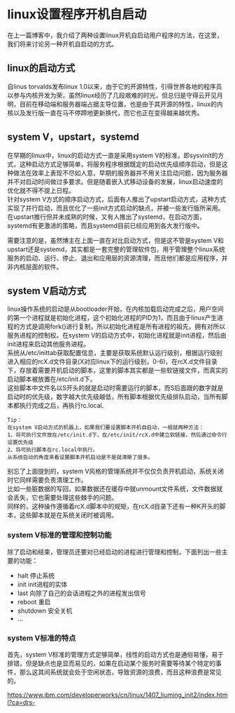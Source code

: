 # linux设置程序开机自启动
在上一篇博客中，我介绍了两种设置linux开机自启动用户程序的方法，在这里，我们将来讨论另一种开机自启动的方式。  

## linux的启动方式
自linus torvalds发布linux 1.0以来，由于它的开源特性，引得世界各地的程序员以参与内核开发为荣，虽然linux经历了几段艰难的时光，但总归是守得云开见月明，目前在移动端和服务器端占据主导位置，也是由于其开源的特性，linux的内核以及发行版一直在马不停蹄地更新换代，而它也正在变得越来越优秀。
## system V，upstart，systemd  
在早期的linux中，linux的启动方式一直是采用system V的标准，即sysvinit的方式，这种启动方式足够简单，将服务程序根据既定的启动优先级顺序启动，但是这种做法在效率上表现不尽如人意，早期的服务器并不用关注启动问题，因为服务器并不对启动时间做过多要求。但是随着嵌入式移动设备的发展，linux启动速度的优化就不得不提上日程。  
针对system V方式的顺序启动方式，后面有人推出了upstart启动方式，这种方式实现了并行启动，而且优化了一些init方式启动的缺点，并被一些发行版所采用。   
在upstart推行但并未成熟的时候，又有人推出了systemd，在启动方面，systemd有更激进的策略，而且systemd目前已经应用到各大发行版中。

需要注意的是，虽然博主在上面一直在对比启动方式，但是这不管是system V和upstart还是systemd，其实都是一套完整的管理软件包，用于管理整个linux系统服务的启动、运行、停止、退出和应用层的资源清理，而且他们都是应用程序，并非内核层面的软件。  

## system V启动方式
linux操作系统的启动是从bootloader开始，在内核加载启动完成之后，用户空间的第一个进程就是初始化进程，这个初始化进程的PID为1，而且由于linux产生进程的方式是调用fork()进行复制，所以初始化进程是所有进程的祖先，拥有对所以服务进程的控制权。在system V的启动方式中，初始化进程就是init进程，然后由init进程来启动其他服务进程。  
系统从/etc/inittab获取配置信息，主要是获取系统默认运行级别，根据运行级别进入相应的rcX.d文件目录(X对应linux下的运行级别，0-6)，在rcX.d文件目录下，存放着需要开机启动的脚本，这里的脚本其实都是一些软链接文件，而真实的启动脚本被放置在/etc/init.d下。  
这些脚本中文件名以S开头的就是启动时需要运行的脚本，而S后面跟的数字就是启动时的优先级，数字越大优先级越低，所有脚本根据优先级排队启动，当所有脚本都执行完成之后，再执行rc.local.  

    Tip：
    在system V启动方式的机器上，如果我们要设置脚本开机自启动，一般就两种方法：
    1、将可执行文件放在/etc/init.d下，在/etc/init/rcX.d中建立软链接，然后通过命令行设置优先级
    2、将可执行脚本在rc.local中执行。
    从系统启动的角度来看设置脚本开机启动是不是就清晰了很多。

别忘了上面提到的，system V风格的管理系统并不仅仅负责开机启动，系统关闭时它同样需要负责清理工作。  
比如一些脏数据的写回，如果数据还在缓存中就unmount文件系统，文件数据就会丢失，它也需要处理这些棘手的问题。  
同样的，这种操作遵循着rcX.d脚本中的规矩，在rcX.d目录下还有一种K开头的脚本，这些脚本就是在系统关闭时被调用。

### system V标准的管理和控制功能
除了启动和结束，管理员还要对已经启动的进程进行管理和控制，下面列出一些主要的功能：
* halt   停止系统
* init   init进程的实体
* last   向除了自己的会话进程之外的进程发出信号
* reboot 重启
* shutdown 安全关机
* ...

### system V标准的特点
首先，system V标准的管理方式足够简单，线性的启动方式也是通俗易懂，易于排错，但是缺点也是显而易见的，如果在启动某个服务时需要等待某个特定的事件，那么这其间系统就会处于空闲状态，导致资源的浪费，而且这种浪费是常见的。  

https://www.ibm.com/developerworks/cn/linux/1407_liuming_init2/index.html?ca=drs-